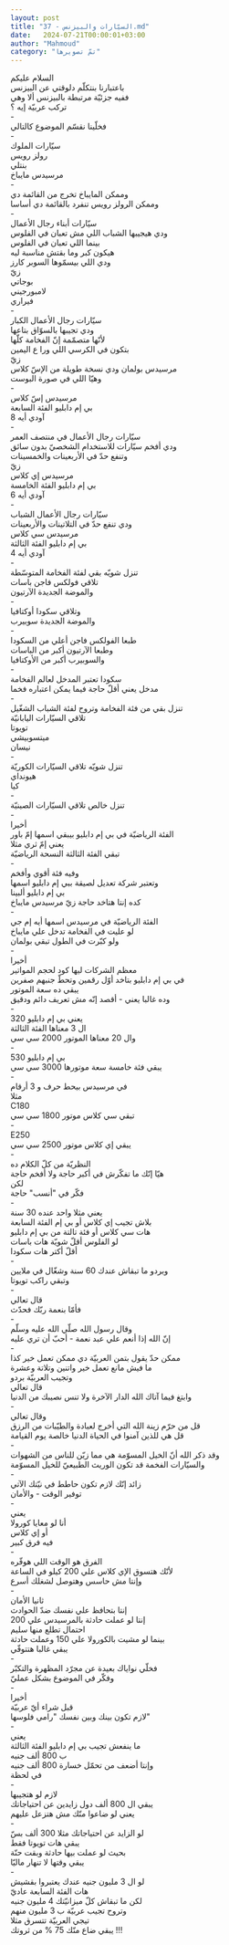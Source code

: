 ```yaml
---
layout: post
title: "37 - السيّارات والبيزنس.md"
date:   2024-07-21T00:00:01+03:00
author: "Mahmoud"
category: "تمّ تصويرها"
---
```

السلام عليكم\
باعتبارنا بنتكلّم دلوقتي عن البيزنس\
ففيه جزئيّة مرتبطة بالبيزنس ألا وهي\
تركب عربيّة إيه ؟\
-\
فخلّينا نقسّم الموضوع كالتالي\
-\
سيّارات الملوك\
رولز رويس\
بنتلي\
مرسيدس مايباخ\
-\
وممكن المايباخ تخرج من القائمة دي\
وممكن الرولز رويس تنفرد بالقائمة دي أساسا\
-\
سيّارات أبناء رجال الأعمال\
ودي هيجيبها الشباب اللي مش تعبان في الفلوس\
بينما اللي تعبان في الفلوس\
هيكون كبر وما بقتش مناسبة ليه\
ودي اللي بيسمّوها السوبر كارز\
زيّ\
بوجاتي\
لامبورجيني\
فيراري\
-\
سيّارات رجال الأعمال الكبار\
ودي تجيبها بالسوّاق بتاعها\
لأنّها متصمّمة إنّ الفخامة كلّها\
بتكون في الكرسي اللي ورا ع اليمين\
زيّ\
مرسيدس بولمان ودي نسخة طويلة من الإسّ كلاس\
وهيّا اللي في صورة البوست\
-\
مرسيدس إسّ كلاس\
بي إم دابليو الفئة السابعة\
آودي أيه 8\
-\
سيّارات رجال الأعمال في منتصف العمر\
ودي أفخم سيّارات للاستخدام الشخصيّ بدون سائق\
وتنفع حدّ في الأربعينات والخمسينات\
زيّ\
مرسيدس إي كلاس\
بي إم دابليو الفئة الخامسة\
آودي أيه 6\
-\
سيّارات رجال الأعمال الشباب\
ودي تنفع حدّ في التلاتينات والأربعينات\
مرسيدس سي كلاس\
بي إم دابليو الفئة الثالثة\
آودي أيه 4\
-\
تنزل شويّه بقي لفئة الفخامة المتوسّطة\
تلاقي فولكس فاجن باسات\
والموضة الجديدة الآرتيون\
-\
وتلاقي سكودا أوكتافيا\
والموضة الجديدة سوبيرب\
-\
طبعا الفولكس فاجن أعلي من السكودا\
وطبعا الآرتيون أكبر من الباسات\
والسوبيرب أكبر من الأوكتافيا\
-\
سكودا تعتبر المدخل لعالم الفخامة\
مدخل يعني أقلّ حاجة فيما يمكن اعتباره فخما\
-\
تنزل بقي من فئة الفخامة وتروح لفئة الشباب الشغّيل\
تلاقي السيّارات اليابانيّة\
تويوتا\
ميتسوبيشي\
نيسان\
-\
تنزل شويّه تلاقي السيّارات الكوريّة\
هيونداي\
كيا\
-\
تنزل خالص تلاقي السيّارات الصينيّة\
-\
أخيرا\
الفئة الرياضيّة في بي إم دابليو بيبقي اسمها إمّ
باور\
يعني إمّ ثري مثلا\
تبقي الفئة الثالثة النسحة الرياضيّة\
-\
وفيه فئة أقوي وأفخم\
وتعتبر شركة تعديل لصيقة ببي إم دابليو اسمها\
بي إم دابليو ألبينا\
كده إنتا هتاخد حاجة زيّ مرسيدس مايباخ\
-\
الفئة الرياضيّة في مرسيدس اسمها أيه إم جي\
لو عليت في الفخامة تدخل علي مايباخ\
ولو كبّرت في الطول تبقي بولمان\
-\
أخيرا\
معظم الشركات ليها كود لحجم المواتير\
في بي إم دابليو بتاخد أوّل رقمين وتحطّ جنبهم صفرين\
يبقي ده سعة الموتور\
وده غالبا يعني - أقصد إنّه مش تعريف دائم ودقيق\
-\
يعني بي إم دابليو 320\
ال 3 معناها الفئة الثالثة\
وال 20 معناها الموتور 2000 سي سي\
-\
بي إم دابليو 530\
يبقي فئة خامسة سعة موتورها 3000 سي سي\
-\
في مرسيدس بيحط حرف و 3 أرقام\
مثلا\
C180\
تبقي سي كلاس موتور 1800 سي سي\
-\
E250\
يبقي إي كلاس موتور 2500 سي سي\
-\
النظريّة من كلّ الكلام ده\
هيّا إنّك ما تفكّرش في أكبر حاجة ولا أفخم حاجة\
لكن\
فكّر في \"أنسب\" حاجة\
-\
يعني مثلا واحد عنده 30 سنة\
بلاش تجيب إي كلاس أو بي إم الفئة السابعة\
هات سي كلاس أو فئة تالتة من بي إم دابليو\
لو الفلوس أقلّ شويّة هات باسات\
أقلّ أكتر هات سكودا\
-\
وبردو ما تبقاش عندك 60 سنة وشغّال في ملايين\
وتبقي راكب تويوتا\
-\
قال تعالي\
فأمّا بنعمة ربّك فحدّث\
-\
وقال رسول الله صلّي الله عليه وسلّم\
إنّ الله إذا أنعم علي عبد نعمة - أحبّ أن تري عليه\
-\
ممكن حدّ يقول بتمن العربيّة دي ممكن تعمل خير كذا\
ما فيش مانع تعمل خير واتنين وتلاتة وعشرة\
وتجيب العربيّة بردو\
قال تعالي\
وابتغ فيما آتاك الله الدار الآخرة ولا تنس نصيبك من
الدنيا\
-\
وقال تعالي\
قل من حرّم زينة الله التي أخرج لعبادة والطيّبات من
الرزق\
قل هي للذين آمنوا في الحياة الدنيا خالصة يوم
القيامة\
-\
وقد ذكر الله أنّ الخيل المسوّمة هي مما زيّن للناس من
الشهوات\
والسيّارات الفخمة قد تكون الوريث الطبيعيّ للخيل
المسوّمة\
-\
زائد إنّك لازم تكون حاطط في نيّتك الآتي\
توفير الوقت - والأمان\
-\
يعني\
أنا لو معايا كورولا\
أو إي كلاس\
فيه فرق كبير\
-\
الفرق هو الوقت اللي هوفّره\
لأنّك هتسوق الإي كلاس علي 200 كيلو في الساعة\
وإنتا مش حاسس وهتوصل لشغلك أسرع\
-\
ثانيا الأمان\
إنتا بتحافظ علي نفسك ضدّ الحوادث\
إنتا لو عملت حادثة بالمرسيدس علي 200\
احتمال تطلع منها سليم\
بينما لو مشيت بالكورولا علي 150 وعملت حادثة\
يبقي غالبا هتتوفّي\
-\
فخلّي نواياك بعيدة عن مجرّد المظهرة والتكبّر\
وفكّر في الموضوع بشكل عمليّ\
-\
أخيرا\
قبل شراء أيّ عربيّة\
لازم تكون بينك وبين نفسك \"رامي فلوسها\"\
-\
يعني\
ما ينفعش تجيب بي إم دابليو الفئة الثالثة\
ب 800 ألف جنيه\
وإنتا أضعف من تحمّل خسارة 800 ألف جنيه\
في لحظة\
-\
لازم لو هتجيبها\
يبقي ال 800 ألف دول زايدين عن احتياجاتك\
يعني لو ضاعوا منّك مش هتزعل عليهم\
-\
لو الزايد عن احتياجاتك مثلا 300 ألف بسّ\
يبقي هات تويوتا فقط\
بحيث لو عملت بيها حادثة وبقت حنّة\
يبقي وقتها لا تنهار ماليّا\
-\
لو ال 3 مليون جنيه عندك يعتبروا بقشيش\
هات الفئة السابعة عاديّ\
لكن ما تبقاش كلّ ميزانيّتك 4 مليون جنيه\
وتروح تجيب عربيّة ب 3 مليون منهم\
تيجي العربيّة تتسرق مثلا\
يبقي ضاع منّك 75 % من ثروتك !!!
